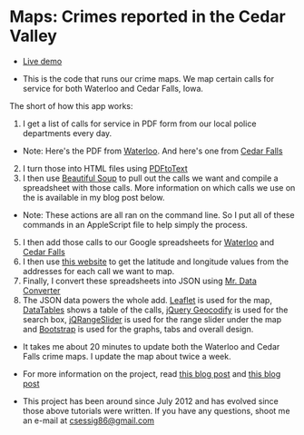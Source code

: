 Maps: Crimes reported in the Cedar Valley
===========

* [Live demo](http://wcfcourier.com/app/crime_map/)
- This is the code that runs our crime maps. We map certain calls for service for both Waterloo and Cedar Falls, Iowa.

The short of how this app works:
1. I get a list of calls for service in PDF form from our local police departments every day.
- Note: Here's the PDF from [Waterloo](http://www.waterloopolice.com/images/crpress.PDF). And here's one from [Cedar Falls](http://www.cedarfalls.com/Archive.aspx?AMID=82&Type=Recent)
2. I turn those into HTML files using [PDFtoText](http://en.wikipedia.org/wiki/Pdftotext) 
3. I then use [Beautiful Soup](http://www.crummy.com/software/BeautifulSoup/) to pull out the calls we want and compile a spreadsheet with those calls. More information on which calls we use on the is available in my blog post below.
- Note: These actions are all ran on the command line. So I put all of these commands in an AppleScript file to help simply the process.
5. I then add those calls to our Google spreadsheets for [Waterloo](https://docs.google.com/spreadsheet/ccc?key=0As3JvOeYDO50dFcwTXJPTTFUaEoxMTN6QjYyUDlILUE#gid=18) and [Cedar Falls](https://docs.google.com/spreadsheet/ccc?key=0As3JvOeYDO50dEgxVXZGVHN1aUdwVVNJN1dJeVY5cUE)
6. I then use [this website](http://gmaps-samples.googlecode.com/svn/trunk/spreadsheetsgeocoder/geocodespreadsheet.htm) to get the latitude and longitude values from the addresses for each call we want to map.
7. Finally, I convert these spreadsheets into JSON using [Mr. Data Converter](http://shancarter.github.io/mr-data-converter/)
8. The JSON data powers the whole add. [Leaflet](http://leafletjs.com/) is used for the map, [DataTables](https://datatables.net/) shows a table of the calls, [jQuery Geocodify](http://datadesk.github.io/jquery-geocodify/) is used for the search box, [jQRangeSlider](http://ghusse.github.io/jQRangeSlider/) is used for the range slider under the map and [Bootstrap](http://getbootstrap.com/) is used for the graphs, tabs and overall design.

* It takes me about 20 minutes to update both the Waterloo and Cedar Falls crime maps. I update the map about twice a week.

* For more information on the project, read [this blog post](http://csessig.wordpress.com/2012/08/13/how-we-did-it-waterloo-crime-map/) and [this blog post](http://csessig.wordpress.com/2012/10/21/going-mobile/)

* This project has been around since July 2012 and has evolved since those above tutorials were written. If you have any questions, shoot me an e-mail at csessig86@gmail.com